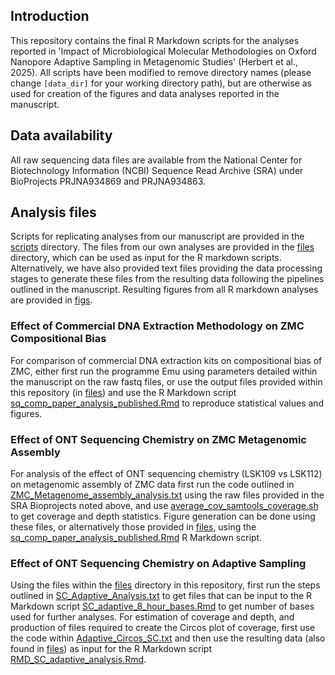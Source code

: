 ## Introduction
This repository contains the final R Markdown scripts for the analyses reported in 'Impact of Microbiological Molecular Methodologies on Oxford Nanopore Adaptive Sampling in Metagenomic Studies' (Herbert et al., 2025). All scripts have been modified to remove directory names (please change `[data_dir]` for your working directory path), but are otherwise as used for creation of the figures and data analyses reported in the manuscript. 

## Data availability
All raw sequencing data files are available from the National Center for Biotechnology Information (NCBI) Sequence Read Archive (SRA) under BioProjects PRJNA934869 and PRJNA934863.


## Analysis files

Scripts for replicating analyses from our manuscript are provided in the [scripts](scripts) directory. The files from our own analyses are provided in the [files](files) directory, which can be used as input for the R markdown scripts. Alternatively, we have also provided text files providing the data processing stages to generate these files from the resulting data following the pipelines outlined in the manuscript. Resulting figures from all R markdown analyses are provided in [figs](figs).

### Effect of Commercial DNA Extraction Methodology on ZMC Compositional Bias

For comparison of commercial DNA extraction kits on compositional bias of ZMC, either first run the programme Emu using parameters detailed within the manuscript on the raw fastq files, or use the output files provided within this repository (in [files](files)) and use the R Markdown script [sq_comp_paper_analysis_published.Rmd](scripts/sq_comp_paper_analysis_published.Rmd) to reproduce statistical values and figures.

### Effect of ONT Sequencing Chemistry on ZMC Metagenomic Assembly

For analysis of the effect of ONT sequencing chemistry (LSK109 vs LSK112) on metagenomic assembly of ZMC data first run the code outlined in [ZMC_Metagenome_assembly_analysis.txt](scripts/ZMC_Metagenome_assembly_analysis.txt) using the raw files provided in the SRA Bioprojects noted above, and use [average_cov_samtools_coverage.sh](scripts/average_cov_samtools_coverage.sh) to get coverage and depth statistics. Figure generation can be done using these files, or alternatively those provided in [files](files), using the [sq_comp_paper_analysis_published.Rmd](scripts/sq_comp_paper_analysis_published.Rmd) R Markdown script.

### Effect of ONT Sequencing Chemistry on Adaptive Sampling

Using the files within the [files](files) directory in this repository, first run the steps outlined in [SC_Adaptive_Analysis.txt](scripts/SC_Adaptive_Analysis.txt) to get files that can be input to the R Markdown script [SC_adaptive_8_hour_bases.Rmd](scripts/SC_adaptive_8_hour_bases.Rmd) to get number of bases used for further analyses. For estimation of coverage and depth, and production of files required to create the Circos plot of coverage, first use the code within [Adaptive_Circos_SC.txt](scripts/Adaptive_Circos_SC.txt) and then use the resulting data (also found in [files](files)) as input for the R Markdown script [RMD_SC_adaptive_analysis.Rmd](scripts/RMD_SC_adaptive_analysis.Rmd).

